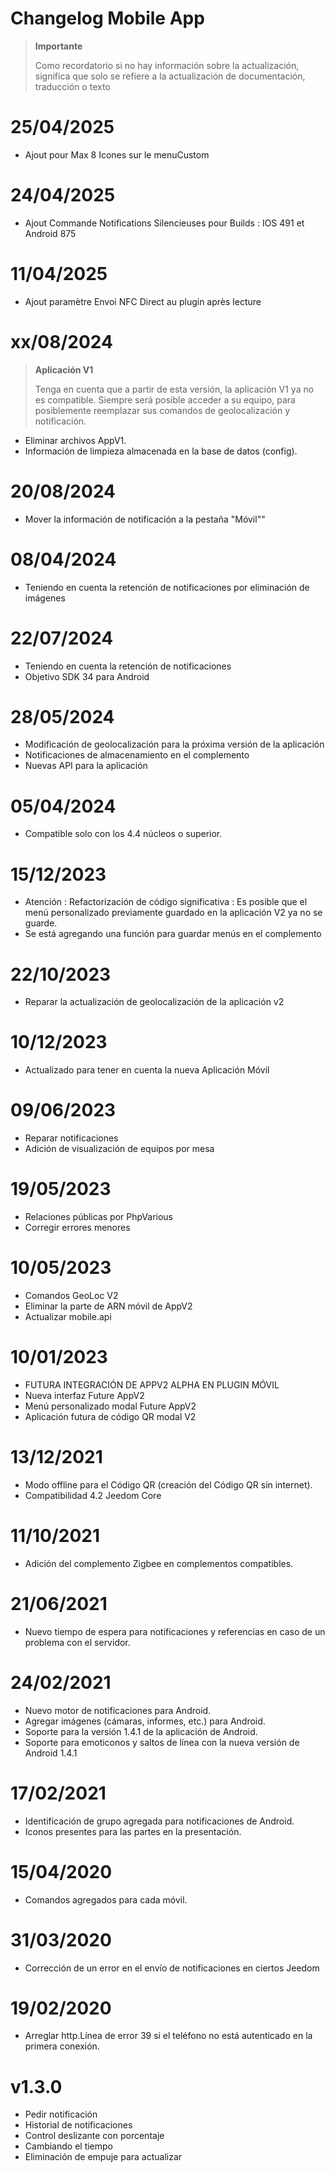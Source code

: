 # Changelog Mobile App

> **Importante**
>
> Como recordatorio si no hay información sobre la actualización, significa que solo se refiere a la actualización de documentación, traducción o texto


# 25/04/2025

- Ajout pour Max 8 Icones sur le menuCustom


# 24/04/2025

- Ajout Commande Notifications Silencieuses pour Builds : IOS 491 et Android 875


# 11/04/2025

- Ajout paramètre Envoi NFC Direct au plugin après lecture

# xx/08/2024

> **Aplicación V1**
>
> Tenga en cuenta que a partir de esta versión, la aplicación V1 ya no es compatible.
> Siempre será posible acceder a su equipo, para posiblemente reemplazar sus comandos de geolocalización y notificación.

- Eliminar archivos AppV1.
- Información de limpieza almacenada en la base de datos (config).

# 20/08/2024

- Mover la información de notificación a la pestaña "Móvil""

# 08/04/2024

- Teniendo en cuenta la retención de notificaciones por eliminación de imágenes


# 22/07/2024

- Teniendo en cuenta la retención de notificaciones
- Objetivo SDK 34 para Android

# 28/05/2024

- Modificación de geolocalización para la próxima versión de la aplicación
- Notificaciones de almacenamiento en el complemento
- Nuevas API para la aplicación

# 05/04/2024

- Compatible solo con los 4.4 núcleos o superior.

# 15/12/2023

- Atención : Refactorización de código significativa : Es posible que el menú personalizado previamente guardado en la aplicación V2 ya no se guarde.
- Se está agregando una función para guardar menús en el complemento


# 22/10/2023

- Reparar la actualización de geolocalización de la aplicación v2

# 10/12/2023

- Actualizado para tener en cuenta la nueva Aplicación Móvil

# 09/06/2023

- Reparar notificaciones
- Adición de visualización de equipos por mesa

# 19/05/2023

- Relaciones públicas por PhpVarious
- Corregir errores menores

# 10/05/2023

- Comandos GeoLoc V2
- Eliminar la parte de ARN móvil de AppV2
- Actualizar mobile.api

# 10/01/2023

- FUTURA INTEGRACIÓN DE APPV2 ALPHA EN PLUGIN MÓVIL
- Nueva interfaz Future AppV2
- Menú personalizado modal Future AppV2
- Aplicación futura de código QR modal V2

# 13/12/2021

- Modo offline para el Código QR (creación del Código QR sin internet).
- Compatibilidad 4.2 Jeedom Core

# 11/10/2021

- Adición del complemento Zigbee en complementos compatibles.

# 21/06/2021

- Nuevo tiempo de espera para notificaciones y referencias en caso de un problema con el servidor.

# 24/02/2021

- Nuevo motor de notificaciones para Android.
- Agregar imágenes (cámaras, informes, etc.) para Android.
- Soporte para la versión 1.4.1 de la aplicación de Android.
- Soporte para emoticonos y saltos de línea con la nueva versión de Android 1.4.1

# 17/02/2021

- Identificación de grupo agregada para notificaciones de Android.
- Iconos presentes para las partes en la presentación.

# 15/04/2020

- Comandos agregados para cada móvil.

# 31/03/2020

- Corrección de un error en el envío de notificaciones en ciertos Jeedom

# 19/02/2020

- Arreglar http.Línea de error 39 si el teléfono no está autenticado en la primera conexión.

# v1.3.0

- Pedir notificación
- Historial de notificaciones
- Control deslizante con porcentaje
- Cambiando el tiempo
- Eliminación de empuje para actualizar
